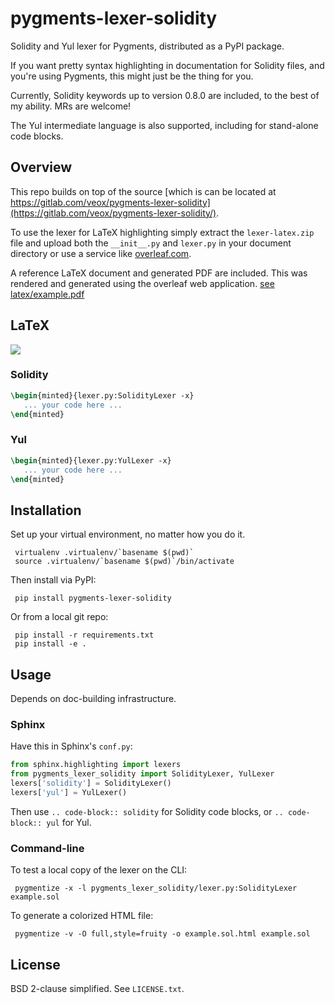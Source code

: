# pygments-lexer-solidity

Solidity and Yul lexer for Pygments, distributed as a PyPI package.

If you want pretty syntax highlighting in documentation for Solidity
files, and you\'re using Pygments, this might just be the thing for you.

Currently, Solidity keywords up to version 0.8.0 are included, to the
best of my ability. MRs are welcome!

The Yul intermediate language is also supported, including for
stand-alone code blocks.

## Overview

This repo builds on top of the source [which is can be located at https://gitlab.com/veox/pygments-lexer-solidity](https://gitlab.com/veox/pygments-lexer-solidity/).

To use the lexer for LaTeX highlighting simply extract the `lexer-latex.zip` file and upload both the `__init__.py` and `lexer.py` in your document directory or use a service like [overleaf.com](https://www.overleaf.com/).

A reference LaTeX document and generated PDF are included. This was rendered and generated using the overleaf web application. [see latex/example.pdf](./latex/example.pdf)

## LaTeX

![](https://d.pr/i/7G8jZs.jpeg)

### Solidity

```latex
\begin{minted}{lexer.py:SolidityLexer -x}
   ... your code here ...
\end{minted}
```

### Yul

```latex
\begin{minted}{lexer.py:YulLexer -x}
   ... your code here ...
\end{minted}
```

## Installation

Set up your virtual environment, no matter how you do it.

``` shell
 virtualenv .virtualenv/`basename $(pwd)`
 source .virtualenv/`basename $(pwd)`/bin/activate
```

Then install via PyPI:

``` shell
 pip install pygments-lexer-solidity
```

Or from a local git repo:

```shell
 pip install -r requirements.txt
 pip install -e .
```

## Usage

Depends on doc-building infrastructure.

### Sphinx

Have this in Sphinx\'s `conf.py`:

```python
from sphinx.highlighting import lexers
from pygments_lexer_solidity import SolidityLexer, YulLexer
lexers['solidity'] = SolidityLexer()
lexers['yul'] = YulLexer()
```

Then use `.. code-block:: solidity` for Solidity code blocks, or
`.. code-block:: yul` for Yul.

### Command-line

To test a local copy of the lexer on the CLI:

``` shell
 pygmentize -x -l pygments_lexer_solidity/lexer.py:SolidityLexer example.sol
```

To generate a colorized HTML file:

```shell
 pygmentize -v -O full,style=fruity -o example.sol.html example.sol
```

## License

BSD 2-clause simplified. See `LICENSE.txt`.
